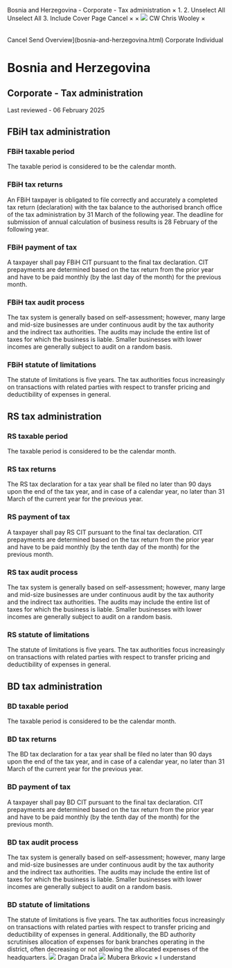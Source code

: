 Bosnia and Herzegovina - Corporate - Tax administration
×
1.
2.
Unselect All
Unselect All
3.
Include Cover Page
Cancel
×
×
![](-/media/world-wide-tax-summaries/attachments/global---chris-wooley.ashx%3Frev=ac5e5f3223b34096b1afc2a6009c7320&revision=ac5e5f32-23b3-4096-b1af-c2a6009c7320&hash=859B7ADC84DC2CBEC9760E9E6EE7DE6D0A8BFCDF)
CW
Chris Wooley
×
######
Cancel
Send
Overview](bosnia-and-herzegovina.html)
Corporate
Individual
# Bosnia and Herzegovina
## Corporate - Tax administration
Last reviewed - 06 February 2025
## FBiH tax administration
### FBiH taxable period
The taxable period is considered to be the calendar month.
### FBiH tax returns
An FBiH taxpayer is obligated to file correctly and accurately a completed tax return (declaration) with the tax balance to the authorised branch office of the tax administration by 31 March of the following year.
The deadline for submission of annual calculation of business results is 28 February of the following year.
### FBiH payment of tax
A taxpayer shall pay FBiH CIT pursuant to the final tax declaration. CIT prepayments are determined based on the tax return from the prior year and have to be paid monthly (by the last day of the month) for the previous month.
### FBiH tax audit process
The tax system is generally based on self-assessment; however, many large and mid-size businesses are under continuous audit by the tax authority and the indirect tax authorities. The audits may include the entire list of taxes for which the business is liable. Smaller businesses with lower incomes are generally subject to audit on a random basis.
### FBiH statute of limitations
The statute of limitations is five years.
The tax authorities focus increasingly on transactions with related parties with respect to transfer pricing and deductibility of expenses in general.
## RS tax administration
### RS taxable period
The taxable period is considered to be the calendar month.
### RS tax returns
The RS tax declaration for a tax year shall be filed no later than 90 days upon the end of the tax year, and in case of a calendar year, no later than 31 March of the current year for the previous year.
### RS payment of tax
A taxpayer shall pay RS CIT pursuant to the final tax declaration. CIT prepayments are determined based on the tax return from the prior year and have to be paid monthly (by the tenth day of the month) for the previous month.
### RS tax audit process
The tax system is generally based on self-assessment; however, many large and mid-size businesses are under continuous audit by the tax authority and the indirect tax authorities. The audits may include the entire list of taxes for which the business is liable. Smaller businesses with lower incomes are generally subject to audit on a random basis.
### RS statute of limitations
The statute of limitations is five years.
The tax authorities focus increasingly on transactions with related parties with respect to transfer pricing and deductibility of expenses in general.
## BD tax administration
### BD taxable period
The taxable period is considered to be the calendar month.
### BD tax returns
The BD tax declaration for a tax year shall be filed no later than 90 days upon the end of the tax year, and in case of a calendar year, no later than 31 March of the current year for the previous year.
### BD payment of tax
A taxpayer shall pay BD CIT pursuant to the final tax declaration. CIT prepayments are determined based on the tax return from the prior year and have to be paid monthly (by the tenth day of the month) for the previous month.
### BD tax audit process
The tax system is generally based on self-assessment; however, many large and mid-size businesses are under continuous audit by the tax authority and the indirect tax authorities. The audits may include the entire list of taxes for which the business is liable. Smaller businesses with lower incomes are generally subject to audit on a random basis.
### BD statute of limitations
The statute of limitations is five years.
The tax authorities focus increasingly on transactions with related parties with respect to transfer pricing and deductibility of expenses in general.
Additionally, the BD authority scrutinises allocation of expenses for bank branches operating in the district, often decreasing or not allowing the allocated expenses of the headquarters.
![](-/media/world-wide-tax-summaries/20240116124033688.ashx%3Frev=3aaf7f7ffddd4c40a04ff12347176615&revision=3aaf7f7f-fddd-4c40-a04f-f12347176615&hash=85DFD9DAF322D1869B6DC9EDEDED7B19B07FE52B)
Dragan Drača
![](-/media/world-wide-tax-summaries/attachments/bosnia-and-herzegovina---mubera-brkovic.ashx%3Frev=78bdb8936aa24a0490c83f25626fcde2&revision=78bdb893-6aa2-4a04-90c8-3f25626fcde2&hash=7698FA49646B5D8C9FEB242B3262264390198ED8)
Mubera Brkovic
×
I understand